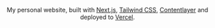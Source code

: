 <div align="center">
    <!-- <a href=""><h1 align="center">arthamna</h1></a> -->

My personal website, built with [Next.js](https://nextjs.org/), [Tailwind CSS](https://tailwindcss.com/), [Contentlayer](https://www.contentlayer.dev/) and deployed to [Vercel](https://vercel.com/).

</div>


